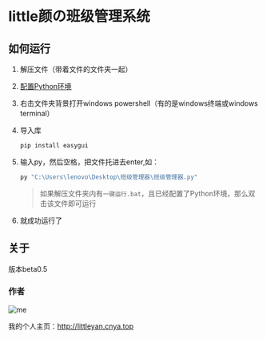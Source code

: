 # little颜の班级管理系统

## 如何运行

1. 解压文件（带着文件的文件夹一起）

2. [配置Python环境](http://littleyan.cnya.top/tools/baidu/index.html?配置python环境)

3. 右击文件夹背景打开windows powershell（有的是windows终端或windows terminal）

4. 导入库

   ```powershell
   pip install easygui
   ```

   

4. 输入py，然后空格，把文件托进去enter,如：

   ```powershell
   py "C:\Users\lenovo\Desktop\班级管理器\班级管理器.py"
   ```

   > 如果解压文件夹内有`一键运行.bat`，且已经配置了Python环境，那么双击该文件即可运行

5. 就成功运行了

## 关于

版本beta0.5

### 作者

![me](https://gitee.com/Dayanshifu/imagebed/raw/master/img/头像.jpg)

我的个人主页：http://littleyan.cnya.top

 